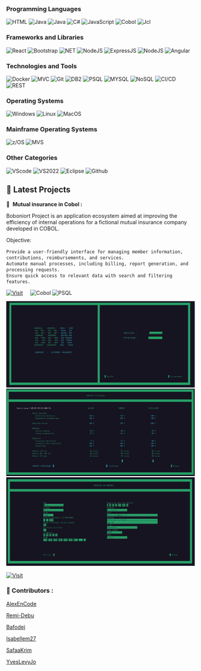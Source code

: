 
### __Programming Languages__
![HTML](https://img.shields.io/badge/-HTML-white?logo=html5)
![Java](https://img.shields.io/badge/-CSS-%2314c9c9?logo=css3)
![Java](https://img.shields.io/badge/-Java-%23c7182c?logo=)
![C#](https://img.shields.io/badge/-C%23-purple?logo=dotnet)
![JavaScript](https://img.shields.io/badge/-JavaScript-yellow?logo=javascript)
![Cobol](https://img.shields.io/badge/-Cobol-%231d2dde?logo=cobol)
![Jcl](https://img.shields.io/badge/-JCL-grey?logo=)


### __Frameworks and Libraries__
![React](https://img.shields.io/badge/-React-blue?logo=react)
![Bootstrap](https://img.shields.io/badge/-Bootstrap-%235818c7?logo=bootstrap)
![NET](https://img.shields.io/badge/-.NET-%237219d1?logo=dotnet)
![NodeJS](https://img.shields.io/badge/-Node.JS-%230d821f?logo=node.js)
![ExpressJS](https://img.shields.io/badge/-Express.JS-%230d521f?logo=express.js)
![NodeJS](https://img.shields.io/badge/-Vue.JS-%230a821f?logo=vue.js)
![Angular](https://img.shields.io/badge/-Angular-red?logo=angular)

### __Technologies and Tools__
![Docker](https://img.shields.io/badge/-Docker-%231d5dde?logo=docker)
![MVC](https://img.shields.io/badge/-MVC-red?logo=mvc)
![Git](https://img.shields.io/badge/-Git-white?logo=git)
![DB2](https://img.shields.io/badge/-DB2-%230d521f?logo=db2)
![PSQL](https://img.shields.io/badge/-PostgreSQL-black?logo=PostgreSQL)
![MYSQL](https://img.shields.io/badge/-MySQL-orange?logo=mySQL)
![NoSQL](https://img.shields.io/badge/-NoSQL-white?logo=mongodb)
![CI/CD](https://img.shields.io/badge/-CI/CD-yellow?logo=sql)
![REST](https://img.shields.io/badge/-REST-white?logo=rest)

### __Operating Systems__

![Windows](https://img.shields.io/badge/-Windows-purple?logo=microsoft)
![Linux](https://img.shields.io/badge/-Linux-blue?logo=linux)
![MacOS](https://img.shields.io/badge/-MacOS-black?logo=macos)

### __Mainframe Operating Systems__
![z/OS](https://img.shields.io/badge/-z/OS-%233d5dae?logo=z/os)
![MVS](https://img.shields.io/badge/-MVS-grey?logo=mvs)

### __Other Categories__
![VScode](https://img.shields.io/badge/-VSCode-blue?logo=vscode)
![VS2022](https://img.shields.io/badge/-VS2022-purple?logo=vscode)
![Eclipse](https://img.shields.io/badge/-Eclipse-grey?logo=eclipse)
![Github](https://img.shields.io/badge/-Github-black?logo=github)



## 🚀 Latest Projects


💼&nbsp;  __Mutual insurance in Cobol :__

Boboniort Project is an application ecosystem aimed at improving the efficiency of internal operations for a fictional mutual insurance company developed in COBOL.

Objective:

    Provide a user-friendly interface for managing member information, contributions, reimbursements, and services.
    Automate manual processes, including billing, report generation, and processing requests.
    Ensure quick access to relevant data with search and filtering features.

[![Visit](https://img.shields.io/badge/Visit-My%20Project-black)](https://github.com/Martial59110/Boboniort-Mutual-Insurance)&nbsp;&nbsp;&nbsp;&nbsp;
![Cobol](https://img.shields.io/badge/-Cobol-%231d2dde?logo=cobol)
![PSQL](https://img.shields.io/badge/-PostgreSQL-black?logo=PostgreSQL)

![Screenshot 1](./Img/Authentification-min.png)
![Screenshot 2](./Img/Contracts-min.png)
![Screenshot 3](./Img/Modify-Adherent-min.png)

[![Visit](https://img.shields.io/badge/Visit-My%20Project-black)](https://github.com/Martial59110/Boboniort-Mutual-Insurance)

### 👥  Contributors :

[AlexEnCode](https://github.com/AlexEnCode)

[Remi-Debu](https://github.com/Remi-Debu)

[Bafodej](https://github.com/bafodej)

[Isabellem27](https://github.com/isabellem27)

[SafaaKrim](https://github.com/SafaaKrim)

[YvesLevyJo](https://github.com/YvesLevyJo)
